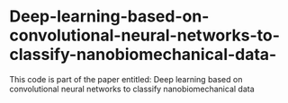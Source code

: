 # Deep-learning-based-on-convolutional-neural-networks-to-classify-nanobiomechanical-data-
This code is part of the paper entitled: Deep learning based on convolutional neural networks to classify nanobiomechanical data 


